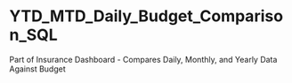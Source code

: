 # YTD_MTD_Daily_Budget_Comparison_SQL
Part of Insurance Dashboard - Compares Daily, Monthly, and Yearly Data Against Budget
